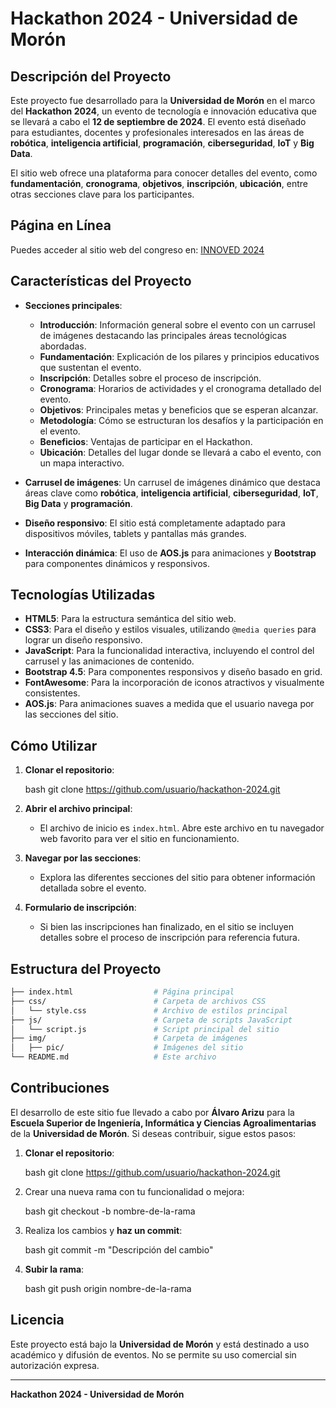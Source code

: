 # Hackathon 2024 - Universidad de Morón

## Descripción del Proyecto

Este proyecto fue desarrollado para la **Universidad de Morón** en el marco del **Hackathon 2024**, un evento de tecnología e innovación educativa que se llevará a cabo el **12 de septiembre de 2024**. El evento está diseñado para estudiantes, docentes y profesionales interesados en las áreas de **robótica**, **inteligencia artificial**, **programación**, **ciberseguridad**, **IoT** y **Big Data**.

El sitio web ofrece una plataforma para conocer detalles del evento, como **fundamentación**, **cronograma**, **objetivos**, **inscripción**, **ubicación**, entre otras secciones clave para los participantes.

## Página en Línea

Puedes acceder al sitio web del congreso en: [INNOVED 2024](https://hackathon.unimoron.edu.ar/)

## Características del Proyecto

- **Secciones principales**:
  - **Introducción**: Información general sobre el evento con un carrusel de imágenes destacando las principales áreas tecnológicas abordadas.
  - **Fundamentación**: Explicación de los pilares y principios educativos que sustentan el evento.
  - **Inscripción**: Detalles sobre el proceso de inscripción.
  - **Cronograma**: Horarios de actividades y el cronograma detallado del evento.
  - **Objetivos**: Principales metas y beneficios que se esperan alcanzar.
  - **Metodología**: Cómo se estructuran los desafíos y la participación en el evento.
  - **Beneficios**: Ventajas de participar en el Hackathon.
  - **Ubicación**: Detalles del lugar donde se llevará a cabo el evento, con un mapa interactivo.

- **Carrusel de imágenes**: Un carrusel de imágenes dinámico que destaca áreas clave como **robótica**, **inteligencia artificial**, **ciberseguridad**, **IoT**, **Big Data** y **programación**.
  
- **Diseño responsivo**: El sitio está completamente adaptado para dispositivos móviles, tablets y pantallas más grandes.

- **Interacción dinámica**: El uso de **AOS.js** para animaciones y **Bootstrap** para componentes dinámicos y responsivos.

## Tecnologías Utilizadas

- **HTML5**: Para la estructura semántica del sitio web.
- **CSS3**: Para el diseño y estilos visuales, utilizando `@media queries` para lograr un diseño responsivo.
- **JavaScript**: Para la funcionalidad interactiva, incluyendo el control del carrusel y las animaciones de contenido.
- **Bootstrap 4.5**: Para componentes responsivos y diseño basado en grid.
- **FontAwesome**: Para la incorporación de iconos atractivos y visualmente consistentes.
- **AOS.js**: Para animaciones suaves a medida que el usuario navega por las secciones del sitio.

## Cómo Utilizar

1. **Clonar el repositorio**:

    bash
    git clone https://github.com/usuario/hackathon-2024.git

2. **Abrir el archivo principal**:
   - El archivo de inicio es `index.html`. Abre este archivo en tu navegador web favorito para ver el sitio en funcionamiento.

3. **Navegar por las secciones**:
   - Explora las diferentes secciones del sitio para obtener información detallada sobre el evento.

4. **Formulario de inscripción**:
   - Si bien las inscripciones han finalizado, en el sitio se incluyen detalles sobre el proceso de inscripción para referencia futura.

## Estructura del Proyecto


```bash
├── index.html                  # Página principal
├── css/                        # Carpeta de archivos CSS
│   └── style.css               # Archivo de estilos principal
├── js/                         # Carpeta de scripts JavaScript
│   └── script.js               # Script principal del sitio
├── img/                        # Carpeta de imágenes
│   ├── pic/                    # Imágenes del sitio
└── README.md                   # Este archivo

```

## Contribuciones

El desarrollo de este sitio fue llevado a cabo por **Álvaro Arizu** para la **Escuela Superior de Ingeniería, Informática y Ciencias Agroalimentarias** de la **Universidad de Morón**. Si deseas contribuir, sigue estos pasos:

1. **Clonar el repositorio**:

    bash
    git clone https://github.com/usuario/hackathon-2024.git

2. Crear una nueva rama con tu funcionalidad o mejora:

    bash
    git checkout -b nombre-de-la-rama

3. Realiza los cambios y **haz un commit**:

    bash
    git commit -m "Descripción del cambio"

4. **Subir la rama**:

    bash
    git push origin nombre-de-la-rama

## Licencia

Este proyecto está bajo la **Universidad de Morón** y está destinado a uso académico y difusión de eventos. No se permite su uso comercial sin autorización expresa.

---

**Hackathon 2024 - Universidad de Morón**
